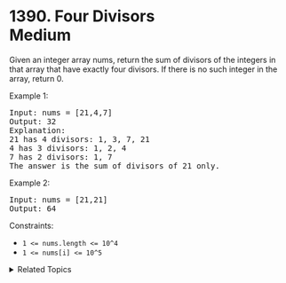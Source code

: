 # 1390. Four Divisors<br> Medium

Given an integer array nums, return the sum of divisors of the integers in that array that have exactly four divisors. If there is no such integer in the array, return 0.

Example 1:

<pre>
Input: nums = [21,4,7]
Output: 32
Explanation: 
21 has 4 divisors: 1, 3, 7, 21
4 has 3 divisors: 1, 2, 4
7 has 2 divisors: 1, 7
The answer is the sum of divisors of 21 only.
</pre>

Example 2:

<pre>
Input: nums = [21,21]
Output: 64
</pre>

Constraints:

- `1 <= nums.length <= 10^4`
- `1 <= nums[i] <= 10^5`

<details>

<summary> Related Topics </summary>

-   `Math`

</details>